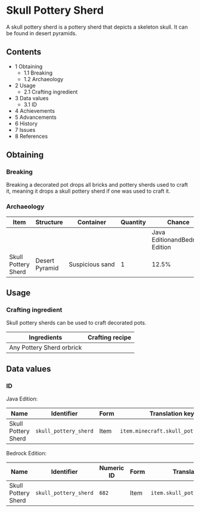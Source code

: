 # Skull Pottery Sherd
A skull pottery sherd is a pottery sherd that depicts a skeleton skull. It can be found in desert pyramids.

## Contents
- 1 Obtaining
	- 1.1 Breaking
	- 1.2 Archaeology
- 2 Usage
	- 2.1 Crafting ingredient
- 3 Data values
	- 3.1 ID
- 4 Achievements
- 5 Advancements
- 6 History
- 7 Issues
- 8 References

## Obtaining
### Breaking
Breaking a decorated pot drops all bricks and pottery sherds used to craft it, meaning it drops a skull pottery sherd if one was used to craft it.

### Archaeology
| Item                | Structure      | Container       | Quantity | Chance                         |
|---------------------|----------------|-----------------|----------|--------------------------------|
|                     |                |                 |          | Java EditionandBedrock Edition |
| Skull Pottery Sherd | Desert Pyramid | Suspicious sand | 1        | 12.5%                          |

## Usage
### Crafting ingredient
Skull pottery sherds can be used to craft decorated pots.

| Ingredients               | Crafting recipe |
|---------------------------|-----------------|
| Any Pottery Sherd orbrick |                 |

## Data values
### ID
Java Edition:

| Name                | Identifier            | Form | Translation key                      |
|---------------------|-----------------------|------|--------------------------------------|
| Skull Pottery Sherd | `skull_pottery_sherd` | Item | `item.minecraft.skull_pottery_sherd` |

Bedrock Edition:

| Name                | Identifier            | Numeric ID | Form | Translation key                 |
|---------------------|-----------------------|------------|------|---------------------------------|
| Skull Pottery Sherd | `skull_pottery_sherd` | `682`      | Item | `item.skull_pottery_sherd.name` |


